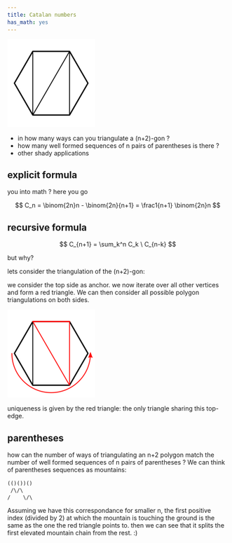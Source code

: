 ```yaml
---
title: Catalan numbers
has_math: yes
---
```


![hex-triangulation](/res/cat1.png)

- in how many ways can you triangulate a (n+2)-gon ?
- how many well formed sequences of n pairs of parentheses is there ?
- other shady applications

## explicit formula

you into math ? here you go

$$
C_n = \binom{2n}n - \binom{2n}{n+1} = \frac1{n+1} \binom{2n}n
$$

## recursive formula

$$
C_{n+1} = \sum_k^n C_k \ C_{n-k}
$$

but why?

lets consider the triangulation of the (n+2)-gon:

we consider the top side as anchor.
we now iterate over all other vertices and form a red triangle.
We can then consider all possible polygon triangulations on both sides.

![red-triangulation](/res/cat2.png)

uniqueness is given by the red triangle: the only triangle sharing this top-edge.

## parentheses

how can the number of ways of triangulating an n+2 polygon match the number of well formed
sequences of n pairs of parentheses ?
We can think of parentheses sequences as mountains:
```
(()())()
 /\/\ 
/    \/\
```
Assuming we have this correspondance for smaller n, the first positive index (divided by 2) at which the mountain is touching the ground is the same as the one the red triangle points to. then we can see that it splits the first elevated mountain chain from the rest. :)
